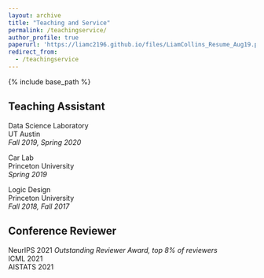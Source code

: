 ```yaml
---
layout: archive
title: "Teaching and Service"
permalink: /teachingservice/
author_profile: true
paperurl: 'https://liamc2196.github.io/files/LiamCollins_Resume_Aug19.pdf'
redirect_from:
  - /teachingservice
---
```


{% include base_path %}


<!--- [Nonnegative Matrix Factorization: An Empirical Analysis](https://liamc2196.github.io/files/Collinsl_Thesis.pdf)  
**Liam Collins**, advised by Prof. Yuxin Chen  
Senior thesis, Spring 2019, Princeton University  
Awarded G. David Forney Jr. Prize for excellence in Communication Science, Systems and Signals  
A comprehensive overview of traditional and recent techniques for NMF, along with thorough experimental comparison of methods and an evaluation of NMF applied to educational datasets.)
[Interpretable Gradients with Robust Training](https://liamc2196.github.io/files/cos511_adversarial.pdf)
Gene Li, **Liam Collins**, and Walter Li    
Class project for COS 511, Spring 2019, Princeton University  
We investigate the interpretable gradients phenomenon for robustly-trained CNNs and fully connected NNs, and provide theoretical explanation for interpretable gradients in a modified Bernoulli model. -->

## Teaching Assistant   

Data Science Laboratory   
UT Austin   
*Fall 2019, Spring 2020*    

Car Lab   
Princeton University    
*Spring 2019* 

Logic Design    
Princeton University    
*Fall 2018, Fall 2017*    

## Conference Reviewer

NeurIPS 2021 *Outstanding Reviewer Award, top 8% of reviewers*    
ICML 2021   
AISTATS 2021  



